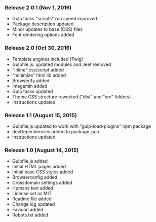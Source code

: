 ### Release 2.0.1 (Nov 1, 2016)

* Gulp tasks "scripts" run speed improved
* Package description updated
* Minor updates to base (CSS) files
* Font rendering options added


### Release 2.0 (Oct 30, 2016)

* Template engines included (Twig)
* Gulpfile.js: updated modules and Jeet removed
* "inline" css/script added
* "minimize" html lib added
* Browserify added
* Imagemin added
* Gulp tasks updated
* Theme CSS structure reworked ("dist" and "src" folders)
* Instructions updated


### Release 1.1 (August 15, 2015)

* Gulpfile.js updated to work with "gulp-load-plugins" npm package
* devDependencies added to package.json
* Instructions updated


### Release 1.0 (August 14, 2015)

* Gulpfile.js added
* Initial HTML pages added
* Initial base CSS styles added
* Browserconfig added
* Crossdomain settings added
* Humans text added
* License set as MIT
* Readme file added
* Change log updated
* Favicon added
* Robots.txt added

